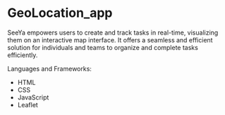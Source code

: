 # GeoLocation_app

SeeYa empowers users to create and track tasks in real-time, visualizing them on an interactive map interface. It offers a seamless and efficient solution for individuals and teams to organize and complete tasks efficiently.

Languages and Frameworks:

* HTML
* CSS
* JavaScript
* Leaflet
